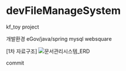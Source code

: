 # devFileManageSystem
kf_toy project

개발환경
eGov/java/spring
mysql
websquare


[1차 자료구조]
![문서관리시스템_ERD](https://github.com/hyeeebin/devFileManageSystem/assets/115689652/c75a4826-c486-41b6-91c5-6b55d11fb8e6)


commit
